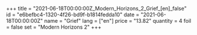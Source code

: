 +++
title = "2021-06-18T00:00:00Z_Modern_Horizons_2_Grief_[en]_false"
id = "e6befbc4-1320-4f26-bd9f-b1814fedda10"
date = "2021-06-18T00:00:00Z"
name = "Grief"
lang = ["en"]
price = "13.82"
quantity = 4
foil = false
set = "Modern Horizons 2"
+++
